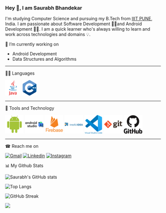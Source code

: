 ### Hey 👋, I am Saurabh Bhandekar
I'm studying Computer Science and pursuing my B.Tech from [IIIT PUNE](https://www.iiitp.ac.in/), India. I am passionate about Software Development 👨‍💻and Android Development 🐱‍💻. I am a quick learner who's always willing to learn and work across technologies and domains 💡.

🌱 I’m currently working on
  - Android Development
  - Data Structures and Algorithms
---
👨‍💻 Languages

<img src="https://github.com/devicons/devicon/blob/master/icons/java/java-original-wordmark.svg" alt="Java" width="50" height="50"/> <img src="https://github.com/devicons/devicon/blob/master/icons/cplusplus/cplusplus-original.svg" alt="C++" width="50" height="50"/>

---
🧰 Tools and Technology

<img src="https://github.com/devicons/devicon/blob/master/icons/android/android-original.svg" alt="Android" width="60" height="60"/> <img src="https://github.com/devicons/devicon/blob/master/icons/androidstudio/androidstudio-original-wordmark.svg" alt="Android Studio" width="60" height="60"/> <img src="https://github.com/devicons/devicon/blob/master/icons/firebase/firebase-plain-wordmark.svg" alt="Firebase" width="60" height="60"/> <img src="https://github.com/devicons/devicon/blob/master/icons/intellij/intellij-original-wordmark.svg" alt="IntelliJ IDEA" width="60" height="60"/>
<img src="https://github.com/devicons/devicon/blob/master/icons/vscode/vscode-original-wordmark.svg" alt="VS Code" width="60" height="60"/> <img src="https://github.com/devicons/devicon/blob/master/icons/git/git-original-wordmark.svg" alt="Git" width="60" height="60"/> <img src="https://github.com/devicons/devicon/blob/master/icons/github/github-original-wordmark.svg" alt="Git Hub" width="60" height="60"/>

---
☎ Reach me on 

<a href = "mailto:saurabhb5021@gmail.com.com?subject=From your Github Profile" ><img src="https://cdn.worldvectorlogo.com/logos/official-gmail-icon-2020-.svg" alt="Gmail" width="40" height="40"/></a> 
<a href = "https://www.linkedin.com/in/saurabh-bhandekar-8407ba20b/" ><img src="https://cdn.worldvectorlogo.com/logos/linkedin-icon-2.svg" alt="Linkedin" width="40" height="40"/></a>
<a href = "https://www.instagram.com/saurabh_5021/" ><img src="https://github.com/dheereshagrwal/colored-icons/blob/master/svg/instagram.svg" alt="Instagram" width="40" height="40"/></a>

📊 My Github Stats

![Saurabh's GitHub stats](https://github-readme-stats.vercel.app/api?username=saurabh5021&hide=stars,issues&count_private=true&show_icons=true&theme=great-gatsby)

![Top Langs](https://github-readme-stats.vercel.app/api/top-langs/?username=saurabh5021&layout=compact&theme=great-gatsby)

![GitHub Streak](https://github-readme-streak-stats.herokuapp.com/?user=saurabh5021&theme=great-gatsby)

![](https://komarev.com/ghpvc/?username=saurabh5021&color=brightgreen&label=PROFILE+VIEWS)



<!---
saurabh5021/About Me is a ✨ special ✨ repository because its `README.md` (this file) appears on your GitHub profile.
You can click the Preview link to take a look at your changes.
--->
